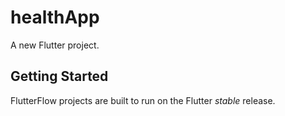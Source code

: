 # healthApp

A new Flutter project.

## Getting Started

FlutterFlow projects are built to run on the Flutter _stable_ release.
